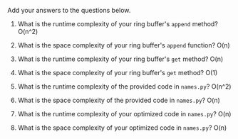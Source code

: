 Add your answers to the questions below.

1. What is the runtime complexity of your ring buffer's `append` method?
    O(n^2)
2. What is the space complexity of your ring buffer's `append` function?
    O(n)
3. What is the runtime complexity of your ring buffer's `get` method?
    O(n)
4. What is the space complexity of your ring buffer's `get` method?
    O(1)

5. What is the runtime complexity of the provided code in `names.py`?
    O(n^2)
6. What is the space complexity of the provided code in `names.py`?
    O(n)
7. What is the runtime complexity of your optimized code in `names.py`?
    O(n)
8. What is the space complexity of your optimized code in `names.py`?
    O(n)